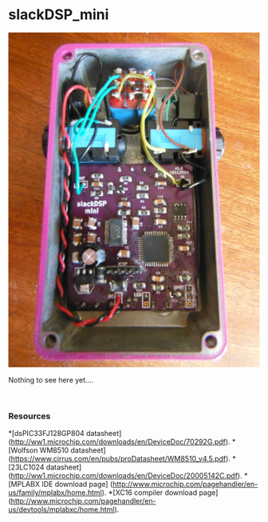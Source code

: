 # slackDSP_mini

![](www/mini_guts.jpg)

Nothing to see here yet....

<br>

### Resources
*[dsPIC33FJ128GP804 datasheet] (http://ww1.microchip.com/downloads/en/DeviceDoc/70292G.pdf).
*[Wolfson WM8510 datasheet] (https://www.cirrus.com/en/pubs/proDatasheet/WM8510_v4.5.pdf).
*[23LC1024 datasheet] (http://ww1.microchip.com/downloads/en/DeviceDoc/20005142C.pdf).
*[MPLABX IDE download page] (http://www.microchip.com/pagehandler/en-us/family/mplabx/home.html).
*[XC16 compiler download page] (http://www.microchip.com/pagehandler/en-us/devtools/mplabxc/home.html).
